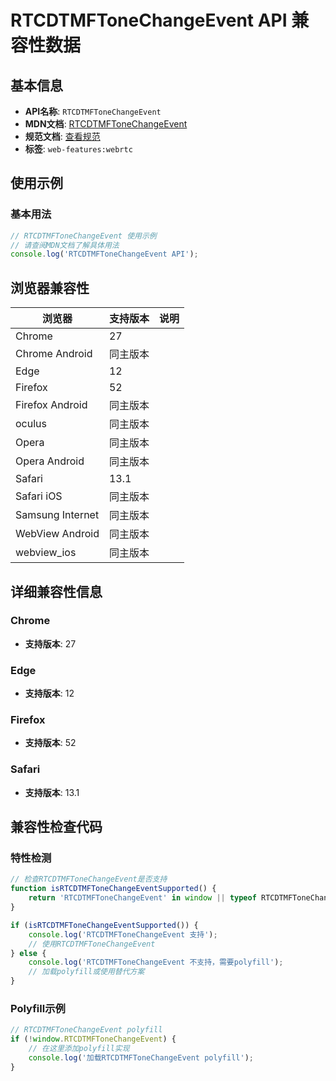# RTCDTMFToneChangeEvent API 兼容性数据

## 基本信息

- **API名称**: `RTCDTMFToneChangeEvent`
- **MDN文档**: [RTCDTMFToneChangeEvent](https://developer.mozilla.org/docs/Web/API/RTCDTMFToneChangeEvent)
- **规范文档**: [查看规范](https://w3c.github.io/webrtc-pc/#dom-rtcdtmftonechangeevent)
- **标签**: `web-features:webrtc`

## 使用示例

### 基本用法

```javascript
// RTCDTMFToneChangeEvent 使用示例
// 请查阅MDN文档了解具体用法
console.log('RTCDTMFToneChangeEvent API');
```

## 浏览器兼容性

| 浏览器 | 支持版本 | 说明 |
|--------|----------|------|
| Chrome | 27 |  |
| Chrome Android | 同主版本 |  |
| Edge | 12 |  |
| Firefox | 52 |  |
| Firefox Android | 同主版本 |  |
| oculus | 同主版本 |  |
| Opera | 同主版本 |  |
| Opera Android | 同主版本 |  |
| Safari | 13.1 |  |
| Safari iOS | 同主版本 |  |
| Samsung Internet | 同主版本 |  |
| WebView Android | 同主版本 |  |
| webview_ios | 同主版本 |  |

## 详细兼容性信息

### Chrome

- **支持版本**: 27

### Edge

- **支持版本**: 12

### Firefox

- **支持版本**: 52

### Safari

- **支持版本**: 13.1

## 兼容性检查代码

### 特性检测

```javascript
// 检查RTCDTMFToneChangeEvent是否支持
function isRTCDTMFToneChangeEventSupported() {
    return 'RTCDTMFToneChangeEvent' in window || typeof RTCDTMFToneChangeEvent !== 'undefined';
}

if (isRTCDTMFToneChangeEventSupported()) {
    console.log('RTCDTMFToneChangeEvent 支持');
    // 使用RTCDTMFToneChangeEvent
} else {
    console.log('RTCDTMFToneChangeEvent 不支持，需要polyfill');
    // 加载polyfill或使用替代方案
}
```

### Polyfill示例

```javascript
// RTCDTMFToneChangeEvent polyfill
if (!window.RTCDTMFToneChangeEvent) {
    // 在这里添加polyfill实现
    console.log('加载RTCDTMFToneChangeEvent polyfill');
}
```

